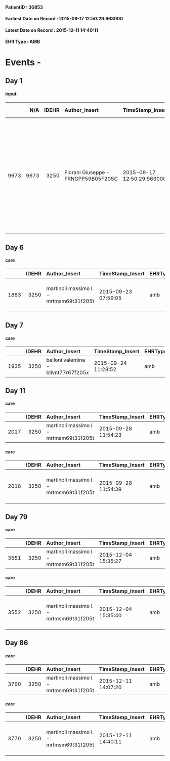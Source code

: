 
#### PatientID : 30853
#### Earliest Date on Record : 2015-09-17 12:50:29.963000
#### Latest Date on Record : 2015-12-11 14:40:11
#### EHR Type : AMB

# Events - 

## Day 1

#### input
|      |    N/A |   IDEHR | Author_Insert                       | TimeStamp_Insert           | EHRType   |   PatientID |   IDDigitalSignDocument | persone_vicine   |   Unnamed: 0_x.1 |   IDANAMNESI_SOCIALE | Patient   | FamigliaAltro   | Paziente_T   | FamigliaAltro_T   |   Non_Rilevabile_x.1 | Note_Non_Rilevabile_x.1   | opt_Problemi   | Note_I                                                                                                                                                                                                                                 | ds_note_timori                                                           | chk_contr_sintomi   | opt_paziente_a   | opt_famiglia_a   | opt_adeguatezza   | opt_paziente_solo   | opt_presente_assente   | Presenza_minori   | Caregiver_principale                                                                                       | opt_capacita     | opt_necessario   | opt_presente   | opt_risorse_ec   | opt_paziente_psi   | opt_Ins_vol   | opt_paziente_ad   | opt_caregiver_ad   | opt_esenzione   | opt_inv_civile   | ds_codice_es   | Needs     | Fragility   | opt_disponibilita_f   | opt_indennita_acc   | opt_legge   | opt_famiglia_psi   |
|-----:|-------:|--------:|:------------------------------------|:---------------------------|:----------|------------:|------------------------:|:-----------------|-----------------:|---------------------:|:----------|:----------------|:-------------|:------------------|---------------------:|:--------------------------|:---------------|:---------------------------------------------------------------------------------------------------------------------------------------------------------------------------------------------------------------------------------------|:-------------------------------------------------------------------------|:--------------------|:-----------------|:-----------------|:------------------|:--------------------|:-----------------------|:------------------|:-----------------------------------------------------------------------------------------------------------|:-----------------|:-----------------|:---------------|:-----------------|:-------------------|:--------------|:------------------|:-------------------|:----------------|:-----------------|:---------------|:----------|:------------|:----------------------|:--------------------|:------------|:-------------------|
| 9673 |   9673 |    3250 | Fiorani Giuseppe - FRNGPP59B05F205C | 2015-09-17 12:50:29.963000 | AMB       |       30853 |                  138174 | N/A              |             1434 |                  988 | No#0      | Si#1            | No#0         | Si#1              |                    0 | NR                        | No#0           | La pz non √® stata informata della diagnosi oncologica a primitivit√† ignota.Le due figlie sono state messe al corrente in merito all'assenza di spazi di trattamento,in considerazione all'estensione di malattia e all'et√† avanzata | Non rilevati particolari timori da parte della figlia primogenita Giulia | controllo sintomi#0 | Indefinite#2     | Congruenti#1     | Si#1              | Si#1                | Presente#1             | No#0              | la pz al momento √® care giver di s√© stessa.La figlia Giulia lo √® in subordine alle condizioni della pz. | Incrementabile#1 | No#0             | No#0           | Adeguate#1       | No#0               | No#0          | Totale#2          | Totale#2           | Si#1            | No#0             | E01            | Clinici#0 | nessuna#0   | Da verificare#2       | No#0                | No#0        | No#0               |


## Day 6

#### care
|      |   IDEHR | Author_Insert                           | TimeStamp_Insert    | EHRType   |   PatientID |   IDGESTIONE_AUSILI |   ds_ncons |   opt_annulla_consegna | ds_note_x              | dt_Ric_consegna     | dt_ric_cons_forn    | opt_ausilio                          |
|-----:|--------:|:----------------------------------------|:--------------------|:----------|------------:|--------------------:|-----------:|-----------------------:|:-----------------------|:--------------------|:--------------------|:-------------------------------------|
| 1883 |    3250 | martinoli massimo l. - mrtmsm69t31f205t | 2015-09-23 07:59:05 | amb       |       30853 |                1727 |      26145 |                      0 | 2 wheels + 2 ferrules. | 2015-09-22 00:00:00 | 2015-09-23 00:00:00 | 2 tips walker 2 wheels (walker) # 10 |


## Day 7

#### care
|      |   IDEHR | Author_Insert                        | TimeStamp_Insert    | EHRType   |   PatientID |   IDGESTIONE_AUSILI |   ds_ncons |   opt_annulla_consegna | dt_Ric_consegna     | dt_ric_cons_forn    | opt_ausilio            |
|-----:|--------:|:-------------------------------------|:--------------------|:----------|------------:|--------------------:|-----------:|-----------------------:|:--------------------|:--------------------|:-----------------------|
| 1935 |    3250 | belloni valentina - bllvnt77r67f205x | 2015-09-24 11:28:52 | amb       |       30853 |                1779 |      26158 |                      0 | 2015-09-24 00:00:00 | 2015-09-24 00:00:00 | comfortable chair # 21 |


## Day 11

#### care
|      |   IDEHR | Author_Insert                           | TimeStamp_Insert    | EHRType   |   PatientID |   IDGESTIONE_AUSILI |   ds_ncons |   ds_nritiro |   opt_annulla_consegna | dt_Ric_consegna     | dt_ric_cons_forn    | dt_ric_ritiro       | dt_ric_ritiro_forn   | opt_ausilio            |
|-----:|--------:|:----------------------------------------|:--------------------|:----------|------------:|--------------------:|-----------:|-------------:|-----------------------:|:--------------------|:--------------------|:--------------------|:---------------------|:-----------------------|
| 2017 |    3250 | martinoli massimo l. - mrtmsm69t31f205t | 2015-09-28 11:54:23 | amb       |       30853 |                1861 |      26158 |        26192 |                      0 | 2015-09-24 00:00:00 | 2015-09-24 00:00:00 | 2015-09-28 00:00:00 | 2015-09-28 00:00:00  | comfortable chair # 21 |

#### care
|      |   IDEHR | Author_Insert                           | TimeStamp_Insert    | EHRType   |   PatientID |   IDGESTIONE_AUSILI |   ds_ncons |   ds_nritiro |   opt_annulla_consegna | ds_note_x              | dt_Ric_consegna     | dt_ric_cons_forn    | dt_ric_ritiro       | dt_ric_ritiro_forn   | opt_ausilio                          |
|-----:|--------:|:----------------------------------------|:--------------------|:----------|------------:|--------------------:|-----------:|-------------:|-----------------------:|:-----------------------|:--------------------|:--------------------|:--------------------|:---------------------|:-------------------------------------|
| 2018 |    3250 | martinoli massimo l. - mrtmsm69t31f205t | 2015-09-28 11:54:39 | amb       |       30853 |                1862 |      26145 |        26192 |                      0 | 2 wheels + 2 ferrules. | 2015-09-22 00:00:00 | 2015-09-23 00:00:00 | 2015-09-28 00:00:00 | 2015-09-28 00:00:00  | 2 tips walker 2 wheels (walker) # 10 |


## Day 79

#### care
|      |   IDEHR | Author_Insert                           | TimeStamp_Insert    | EHRType   |   PatientID |   IDGESTIONE_AUSILI |   ds_ncons |   ds_nritiro | dt_ritiro           |   opt_annulla_consegna | dt_Ric_consegna     | dt_ric_cons_forn    | dt_ric_ritiro       | dt_ric_ritiro_forn   | opt_ausilio            |
|-----:|--------:|:----------------------------------------|:--------------------|:----------|------------:|--------------------:|-----------:|-------------:|:--------------------|-----------------------:|:--------------------|:--------------------|:--------------------|:---------------------|:-----------------------|
| 3551 |    3250 | martinoli massimo l. - mrtmsm69t31f205t | 2015-12-04 15:35:27 | amb       |       30853 |                3409 |      26158 |        26192 | 2015-09-29 00:00:00 |                      0 | 2015-09-24 00:00:00 | 2015-09-24 00:00:00 | 2015-09-28 00:00:00 | 2015-09-28 00:00:00  | comfortable chair # 21 |

#### care
|      |   IDEHR | Author_Insert                           | TimeStamp_Insert    | EHRType   |   PatientID |   IDGESTIONE_AUSILI |   ds_ncons |   ds_nritiro | dt_ritiro           |   opt_annulla_consegna | ds_note_x              | dt_Ric_consegna     | dt_ric_cons_forn    | dt_ric_ritiro       | dt_ric_ritiro_forn   | opt_ausilio                          |
|-----:|--------:|:----------------------------------------|:--------------------|:----------|------------:|--------------------:|-----------:|-------------:|:--------------------|-----------------------:|:-----------------------|:--------------------|:--------------------|:--------------------|:---------------------|:-------------------------------------|
| 3552 |    3250 | martinoli massimo l. - mrtmsm69t31f205t | 2015-12-04 15:35:40 | amb       |       30853 |                3410 |      26145 |        26192 | 2015-09-29 00:00:00 |                      0 | 2 wheels + 2 ferrules. | 2015-09-22 00:00:00 | 2015-09-23 00:00:00 | 2015-09-28 00:00:00 | 2015-09-28 00:00:00  | 2 tips walker 2 wheels (walker) # 10 |


## Day 86

#### care
|      |   IDEHR | Author_Insert                           | TimeStamp_Insert    | EHRType   |   PatientID |   IDGESTIONE_AUSILI |   ds_ncons |   ds_nbolla | dt_consegna         |   ds_nritiro | dt_ritiro           |   opt_annulla_consegna | dt_Ric_consegna     | dt_ric_cons_forn    | dt_ric_ritiro       | dt_ric_ritiro_forn   | opt_ausilio            |
|-----:|--------:|:----------------------------------------|:--------------------|:----------|------------:|--------------------:|-----------:|------------:|:--------------------|-------------:|:--------------------|-----------------------:|:--------------------|:--------------------|:--------------------|:---------------------|:-----------------------|
| 3760 |    3250 | martinoli massimo l. - mrtmsm69t31f205t | 2015-12-11 14:07:20 | amb       |       30853 |                3618 |      26158 |         959 | 2015-09-25 00:00:00 |        26192 | 2015-09-29 00:00:00 |                      0 | 2015-09-24 00:00:00 | 2015-09-24 00:00:00 | 2015-09-28 00:00:00 | 2015-09-28 00:00:00  | comfortable chair # 21 |

#### care
|      |   IDEHR | Author_Insert                           | TimeStamp_Insert    | EHRType   |   PatientID |   IDGESTIONE_AUSILI |   ds_ncons |   ds_nbolla | dt_consegna         |   ds_nritiro | dt_ritiro           |   opt_annulla_consegna | ds_note_x              | dt_Ric_consegna     | dt_ric_cons_forn    | dt_ric_ritiro       | dt_ric_ritiro_forn   | opt_ausilio                          |
|-----:|--------:|:----------------------------------------|:--------------------|:----------|------------:|--------------------:|-----------:|------------:|:--------------------|-------------:|:--------------------|-----------------------:|:-----------------------|:--------------------|:--------------------|:--------------------|:---------------------|:-------------------------------------|
| 3770 |    3250 | martinoli massimo l. - mrtmsm69t31f205t | 2015-12-11 14:40:11 | amb       |       30853 |                3628 |      26145 |         954 | 2015-09-24 00:00:00 |        26192 | 2015-09-29 00:00:00 |                      0 | 2 wheels + 2 ferrules. | 2015-09-22 00:00:00 | 2015-09-23 00:00:00 | 2015-09-28 00:00:00 | 2015-09-28 00:00:00  | 2 tips walker 2 wheels (walker) # 10 |



